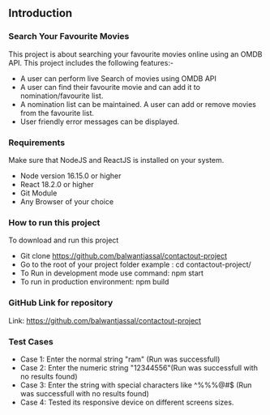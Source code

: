 ## Introduction
### Search Your Favourite Movies

This project is about searching your favourite movies online using an OMDB API. 
This project includes the following features:-

* A user can perform live Search of movies using OMDB API
* A user can find their favourite movie and can add it to nomination/favourite list.
* A nomination list can be maintained. A user can add or remove movies from the favourite list.
* User friendly error messages can be displayed.


### Requirements
Make sure that NodeJS and ReactJS is installed on your system.

* Node version 16.15.0 or higher
* React 18.2.0 or higher
* Git Module
* Any Browser of your choice 

### How to run this project
To download and run this project

* Git clone https://github.com/balwantjassal/contactout-project
* Go to the root of your project folder example : cd contactout-project/
* To Run in development mode use command: npm start
* To run in production environment: npm build

### GitHub Link for repository

Link: https://github.com/balwantjassal/contactout-project

 
### Test Cases
* Case 1: Enter the normal string "ram" (Run was successfull)
* Case 2: Enter the numeric string "12344556"(Run was successfull with no results found)
* Case 3: Enter the string with special characters like ^%%%$%$@#$ (Run was successfull with no results found)
* Case 4: Tested its responsive device on different screens sizes.
